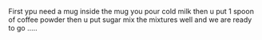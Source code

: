 First ypu need a mug inside the mug you pour cold milk then u put 1 spoon of coffee powder then u put sugar mix the mixtures well and we are ready to go ..... 